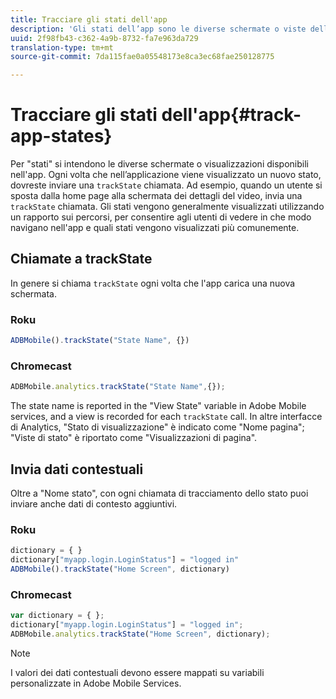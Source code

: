 ```yaml
---
title: Tracciare gli stati dell'app
description: 'Gli stati dell’app sono le diverse schermate o viste dell’applicazione, che quando visualizzate dovrebbe dare luogo a una chiamata trackState. '
uuid: 2f98fb43-c362-4a9b-8732-fa7e963da729
translation-type: tm+mt
source-git-commit: 7da115fae0a05548173e8ca3ec68fae250128775

---
```



# Tracciare gli stati dell'app{#track-app-states}

Per "stati" si intendono le diverse schermate o visualizzazioni disponibili nell'app. Ogni volta che nell’applicazione viene visualizzato un nuovo stato, dovreste inviare una `trackState` chiamata. Ad esempio, quando un utente si sposta dalla home page alla schermata dei dettagli del video, invia una `trackState` chiamata. Gli stati vengono generalmente visualizzati utilizzando un rapporto sui percorsi, per consentire agli utenti di vedere in che modo navigano nell'app e quali stati vengono visualizzati più comunemente.

## Chiamate a trackState

In genere si chiama `trackState` ogni volta che l'app carica una nuova schermata.

### Roku

```js
ADBMobile().trackState("State Name", {})
```

### Chromecast

```js
ADBMobile.analytics.trackState("State Name",{});
```

The state name is reported in the "View State" variable in Adobe Mobile services, and a view is recorded for each `trackState` call. In altre interfacce di Analytics, "Stato di visualizzazione" è indicato come "Nome pagina"; "Viste di stato" è riportato come "Visualizzazioni di pagina".

## Invia dati contestuali

Oltre a "Nome stato", con ogni chiamata di tracciamento dello stato puoi inviare anche dati di contesto aggiuntivi.

### Roku

```js
dictionary = { } 
dictionary["myapp.login.LoginStatus"] = "logged in"  
ADBMobile().trackState("Home Screen", dictionary)
```

### Chromecast

```js
var dictionary = { }; 
dictionary["myapp.login.LoginStatus"] = "logged in"; 
ADBMobile.analytics.trackState("Home Screen", dictionary); 
```

>[!NOTE]
>
>I valori dei dati contestuali devono essere mappati su variabili personalizzate in Adobe Mobile Services.

